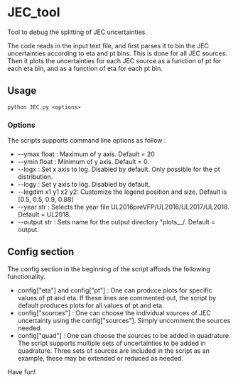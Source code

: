 # JEC_tool
Tool to debug the splitting of JEC uncertainties.

The code reads in the input text file, and first parses it to bin the JEC uncertainties according to eta and pt bins. This is done for all JEC sources. Then it plots the uncertainties for each JEC source as a function of pt for each eta bin, and as a function of eta for each pt bin.

## Usage

```
python JEC.py <options>
```

### Options

The scripts supports command line options as follow :
- --ymax float : Maximum of y axis. Default = 20
- --ymin float : Minimum of y axis. Default = 0.
- --logx : Set x axis to log. Disabled by default. Only possible for the pt distribution.
- --logy : Set y axis to log. Disabled by default.
- --legdim x1 y1 x2 y2: Customize the legend position and size. Default is [0.5, 0.5, 0.9, 0.88]
- --year str : Selects the year file UL2016preVFP/UL2016/UL2017/UL2018. Default = UL2018.
- --output str : Sets name for the output directory "plots_<output>_<year>/. Default = output.

## Config section

The config section in the beginning of the script affords the following functionality.

- config["eta"] and config["pt"] : One can produce plots for specific values of pt and eta. If these lines are commented out, the script by default produces plots for all values of pt and eta.
- config["sources"] : One can choose the individual sources of JEC uncertainty using the config["sources"]. Simply uncomment the sources needed.
- config["quad"] : One can choose the sources to be added in quadrature. The script supports multiple sets of uncertainties to be added in quadrature. Three sets of sources are included in the script as an example, these may be extended or reduced as needed.

Have fun!
